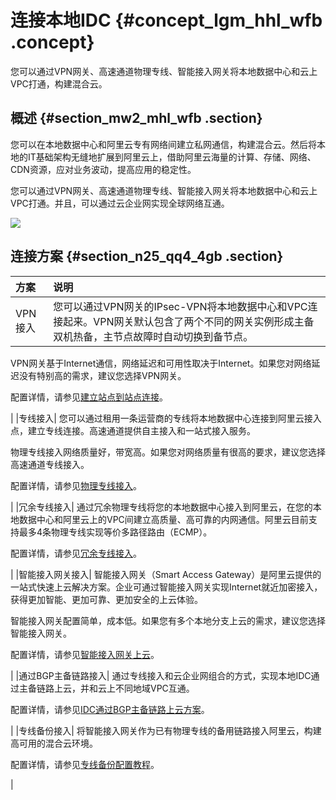 # 连接本地IDC {#concept_lgm_hhl_wfb .concept}

您可以通过VPN网关、高速通道物理专线、智能接入网关将本地数据中心和云上VPC打通，构建混合云。

## 概述 {#section_mw2_mhl_wfb .section}

您可以在本地数据中心和阿里云专有网络间建立私网通信，构建混合云。然后将本地的IT基础架构无缝地扩展到阿里云上，借助阿里云海量的计算、存储、网络、CDN资源，应对业务波动，提高应用的稳定性。

您可以通过VPN网关、高速通道物理专线、智能接入网关将本地数据中心和云上VPC打通。并且，可以通过云企业网实现全球网络互通。

![](http://static-aliyun-doc.oss-cn-hangzhou.aliyuncs.com/assets/img/64763/155411528038213_zh-CN.png)

## 连接方案 {#section_n25_qq4_4gb .section}

|方案|说明|
|:-|:-|
|VPN接入| 您可以通过VPN网关的IPsec-VPN将本地数据中心和VPC连接起来。VPN网关默认包含了两个不同的网关实例形成主备双机热备，主节点故障时自动切换到备节点。

 VPN网关基于Internet通信，网络延迟和可用性取决于Internet。如果您对网络延迟没有特别高的需求，建议您选择VPN网关。

 配置详情，请参见[建立站点到站点连接](../../../../../cn.zh-CN/IPsec-VPN入门/建立站点到站点连接.md#)。

 |
|专线接入| 您可以通过租用一条运营商的专线将本地数据中心连接到阿里云接入点，建立专线连接。高速通道提供自主接入和一站式接入服务。

 物理专线接入网络质量好，带宽高。如果您对网络质量有很高的要求，建议您选择高速通道专线接入。

 配置详情，请参见[物理专线接入](../../../../../cn.zh-CN/快速入门/物理专线接入.md#)。

 |
|冗余专线接入| 通过冗余物理专线将您的本地数据中心接入到阿里云，在您的本地数据中心和阿里云上的VPC间建立高质量、高可靠的内网通信。阿里云目前支持最多4条物理专线实现等价多路径路由（ECMP）。

 配置详情，请参见[冗余专线接入](../../../../../cn.zh-CN/用户指南/物理专线连接/冗余专线接入.md#)。

 |
|智能接入网关接入| 智能接入网关（Smart Access Gateway）是阿里云提供的一站式快速上云解决方案。企业可通过智能接入网关实现Internet就近加密接入，获得更加智能、更加可靠、更加安全的上云体验。

 智能接入网关配置简单，成本低。如果您有多个本地分支上云的需求，建议您选择智能接入网关。

 配置详情，请参见[智能接入网关上云](../../../../../cn.zh-CN/最佳实践/专线备份配置教程/配置概览.md#)。

 |
|通过BGP主备链路接入| 通过专线接入和云企业网组合的方式，实现本地IDC通过主备链路上云，并和云上不同地域VPC互通。

 配置详情，请参见[IDC通过BGP主备链路上云方案](../../../../../cn.zh-CN/最佳实践/IDC通过BGP主备链路上云方案.md#)。

 |
|专线备份接入| 将智能接入网关作为已有物理专线的备用链路接入阿里云，构建高可用的混合云环境。

 配置详情，请参见[专线备份配置教程](../../../../../cn.zh-CN/最佳实践/专线备份配置教程/配置概览.md#)。

 |

